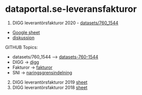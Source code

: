 # dataportal.se-leveransfakturor

1) DIGG leverantörsfakturor 2020 - [datasets/760_1544](https://www.dataportal.se/sv/datasets/760_1544/leverantorsfakturor)
* [Google sheet](https://docs.google.com/spreadsheets/d/1oLYs77ugRdKVl5zxlZTkFsy3NPdOYvjmhuZjUAK6WZk/edit?usp=sharing)
* [diskussion](https://community.dataportal.se/topic/70/fakturor-b%C3%B6rjar-dyka-upp-som-%C3%B6ppen-data)


GITHUB Topics: 
* datasets/760_1544 --> [datasets-760-1544](https://github.com/topics/datasets-760-1544)
* DIGG -> [digg](https://github.com/topics/digg)
* Fakturor -> [fakturor](https://github.com/topics/fakturor)
* SNI -> [naringsgrensindelning](https://github.com/topics/naringsgrensindelning)

2) DIGG leverantörsfakturor 2019 [sheet](https://docs.google.com/spreadsheets/d/15V9tWKbWCHBpz5S_3DXMRE3wa6wOdwE6nA92k_Gh6uY/edit#gid=988110800)
3) DIGG leverantörsfakturor 2018 [sheet](https://docs.google.com/spreadsheets/d/1bThy7J7CvYD_HN6aMpmVzz0JCc9un0ifFFSv7e_wtZ0/edit#gid=988110800)
